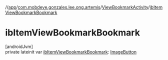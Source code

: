 //[app](../../../index.md)/[com.mobdeve.gonzales.lee.ong.artemis](../index.md)/[ViewBookmarkActivity](index.md)/[ibItemViewBookmarkBookmark](ib-item-view-bookmark-bookmark.md)

# ibItemViewBookmarkBookmark

[androidJvm]\
private lateinit var [ibItemViewBookmarkBookmark](ib-item-view-bookmark-bookmark.md): [ImageButton](https://developer.android.com/reference/kotlin/android/widget/ImageButton.html)
